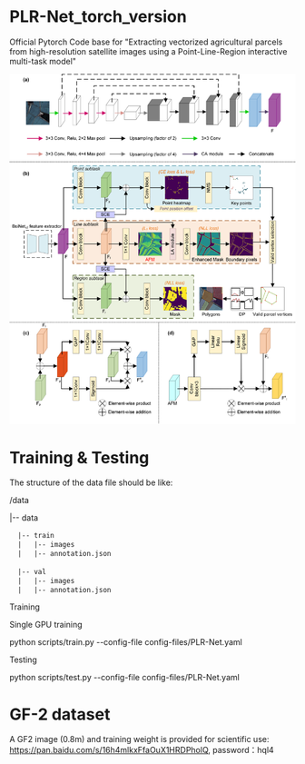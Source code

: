 # PLR-Net_torch_version
Official Pytorch Code base for "Extracting vectorized agricultural parcels from high-resolution satellite images using a Point-Line-Region interactive multi-task model"
<div align="center">
  <img src="PLRNet/Fig_2_Methods.png">
</div>

# Training & Testing

  The structure of the data file should be like:
  
  /data 
  
  |-- data
  
      |-- train
      |   |-- images
      |   |-- annotation.json

      |-- val
      |   |-- images
      |   |-- annotation.json

      
  Training
  
  Single GPU training
  
  python scripts/train.py --config-file config-files/PLR-Net.yaml
  
  Testing
  
  python scripts/test.py --config-file config-files/PLR-Net.yaml

# GF-2 dataset
A GF2 image (0.8m) and training weight is provided for scientific use: https://pan.baidu.com/s/16h4mlkxFfaOuX1HRDPholQ, password：hql4
